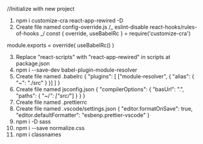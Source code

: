 //Initialize with new project

1. npm i customize-cra react-app-rewired -D
2. Create file named config-override.js
   /_ eslint-disable react-hooks/rules-of-hooks _/
   const { override, useBabelRc } = require('customize-cra')

module.exports = override(
useBabelRc()
)

3. Replace "react-scripts" with "react-app-rewired" in scripts at package.json
4. npm i --save-dev babel-plugin-module-resolver
5. Create file named .babelrc
   {
   "plugins": [
   ["module-resolver", {
   "alias": {
   "~": "./src"
   }
   }]
   ]
   }
6. Create file named jsconfig.json
   {
   "compilerOptions": {
   "basUrl": ".",
   "paths": {
   "~/_": ["src/_"]
   }
   }
   }
7. Create file named .prettierrc
8. Create file named .vscode/settings.json
   {
   "editor.formatOnSave": true,
   "editor.defaultFormatter": "esbenp.prettier-vscode"
   }
9. npm i -D sass
10. npm i --save normalize.css
11. npm i classnames
